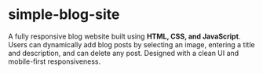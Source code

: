 # simple-blog-site
A fully responsive blog website built using **HTML, CSS, and JavaScript**. Users can dynamically add blog posts by selecting an image, entering a title and description, and can delete any post. Designed with a clean UI and mobile-first responsiveness.
